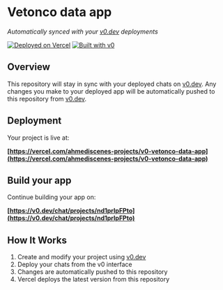 # Vetonco data app

*Automatically synced with your [v0.dev](https://v0.dev) deployments*

[![Deployed on Vercel](https://img.shields.io/badge/Deployed%20on-Vercel-black?style=for-the-badge&logo=vercel)](https://vercel.com/ahmediscenes-projects/v0-vetonco-data-app)
[![Built with v0](https://img.shields.io/badge/Built%20with-v0.dev-black?style=for-the-badge)](https://v0.dev/chat/projects/nd1prlpFPto)

## Overview

This repository will stay in sync with your deployed chats on [v0.dev](https://v0.dev).
Any changes you make to your deployed app will be automatically pushed to this repository from [v0.dev](https://v0.dev).

## Deployment

Your project is live at:

**[https://vercel.com/ahmediscenes-projects/v0-vetonco-data-app](https://vercel.com/ahmediscenes-projects/v0-vetonco-data-app)**

## Build your app

Continue building your app on:

**[https://v0.dev/chat/projects/nd1prlpFPto](https://v0.dev/chat/projects/nd1prlpFPto)**

## How It Works

1. Create and modify your project using [v0.dev](https://v0.dev)
2. Deploy your chats from the v0 interface
3. Changes are automatically pushed to this repository
4. Vercel deploys the latest version from this repository
